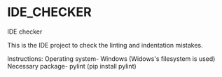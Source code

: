 # IDE_CHECKER
IDE checker

This is the IDE project to check the linting and indentation mistakes.

Instructions: Operating system- Windows (Widows's filesystem is used)
              Necessary package- pylint (pip install pylint)
